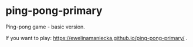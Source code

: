 # ping-pong-primary

Ping-pong game - basic version.

If you want to play: https://ewelinamaniecka.github.io/ping-pong-primary/ .
